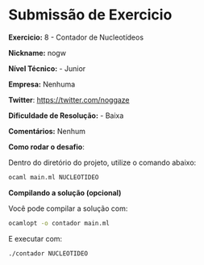 # Submissão de Exercicio

**Exercicio:** 8 - Contador de Nucleotídeos

**Nickname:** nogw

**Nível Técnico:** - Junior

**Empresa:** Nenhuma

**Twitter**: https://twitter.com/noggaze

**Dificuldade de Resolução:** - Baixa

**Comentários:** Nenhum

**Como rodar o desafio**: 

Dentro do diretório do projeto, utilize o comando abaixo: 
```bash
ocaml main.ml NUCLEOTIDEO
```

**Compilando a solução (opcional)**

Você pode compilar a solução com:
```bash
ocamlopt -o contador main.ml
```

E executar com:
```bash
./contador NUCLEOTIDEO
```